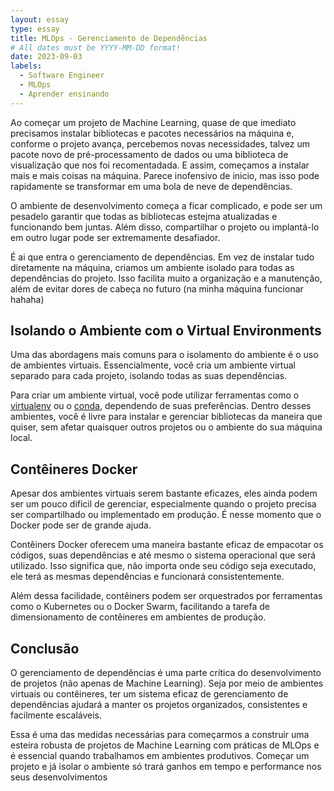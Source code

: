 ```yaml
---
layout: essay
type: essay
title: MLOps - Gerenciamento de Dependências
# All dates must be YYYY-MM-DD format!
date: 2023-09-03
labels:
  - Software Engineer
  - MLOps
  - Aprender ensinando
---
```


Ao começar um projeto de Machine Learning, quase de que imediato precisamos instalar bibliotecas e pacotes necessários na máquina e, conforme o projeto avança, percebemos novas necessidades, talvez um pacote novo de pré-processamento de dados ou uma biblioteca de visualização que nos foi recomentadada. E assim, começamos a instalar mais e mais coisas na máquina. Parece inofensivo de inicio, mas isso pode rapidamente se transformar em uma bola de neve de dependências.

O ambiente de desenvolvimento começa a ficar complicado, e pode ser um pesadelo garantir que todas as bibliotecas estejma atualizadas e funcionando bem juntas. Além disso, compartilhar o projeto ou implantá-lo em outro lugar pode ser extremamente desafiador.

É ai que entra o gerenciamento de dependências. Em vez de instalar tudo diretamente na máquina, criamos um ambiente isolado para todas as dependências do projeto. Isso facilita muito a organização e a manutenção, além de evitar dores de cabeça no futuro (na minha máquina funcionar hahaha)

## Isolando o Ambiente com o Virtual Environments
Uma das abordagens mais comuns para o isolamento do ambiente é o uso de ambientes virtuais.
Essencialmente, você cria um ambiente virtual separado para cada projeto, isolando todas as suas dependências.

Para criar um ambiente virtual, você pode utilizar ferramentas como o [virtualenv](https://virtualenv.pypa.io/en/latest/) ou o [conda](https://docs.conda.io/en/latest/), dependendo de suas preferências. Dentro desses ambientes, você é livre para instalar e gerenciar bibliotecas da maneira que quiser, sem afetar quaisquer outros projetos ou o ambiente do sua máquina local.

## Contêineres Docker
Apesar dos ambientes virtuais serem bastante eficazes, eles ainda podem ser um pouco dificil de gerenciar, especialmente quando o projeto precisa ser compartilhado ou implementado em produção. É nesse momento que o Docker pode ser de grande ajuda.

Contêiners Docker oferecem uma maneira bastante eficaz de empacotar os códigos, suas dependências e até mesmo o sistema operacional que será utilizado. Isso significa que, não importa onde seu código seja executado, ele terá as mesmas dependências e funcionará consistentemente.

Além dessa facilidade, contêiners podem ser orquestrados por ferramentas como o Kubernetes ou o Docker Swarm, facilitando a tarefa de dimensionamento de contêineres em ambientes de produção.

## Conclusão

O gerenciamento de dependências é uma parte crítica do desenvolvimento de projetos (não apenas de Machine Learning). Seja por meio de ambientes virtuais ou contêineres, ter um sistema eficaz de gerenciamento de dependências ajudará a manter os projetos organizados, consistentes e facilmente escaláveis.

Essa é uma das medidas necessárias para começarmos a construir uma esteira robusta de projetos de Machine Learning com práticas de MLOps e é essencial quando trabalhamos em ambientes produtivos. Começar um projeto e já isolar o ambiente só trará ganhos em tempo e performance nos seus desenvolvimentos

